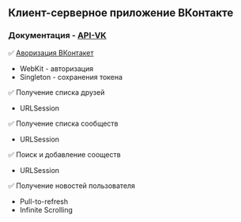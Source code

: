 ## **Клиент-серверное приложение ВКонтакте**
### Документация - [API-VK](https://dev.vk.com)
:white_check_mark: [Аворизация ВКонтакет](https://vk.com/)
  + WebKit - авторизация
  + Singleton - cохранения токена 

:white_check_mark: Получение списка друзей
  + URLSession

:white_check_mark: Получение списка сообществ
  + URLSession
  
:white_check_mark: Поиск и добавление сооществ
  + URLSession
  
:white_check_mark: Получение новостей пользователя
  + Pull-to-refresh
  + Infinite Scrolling
